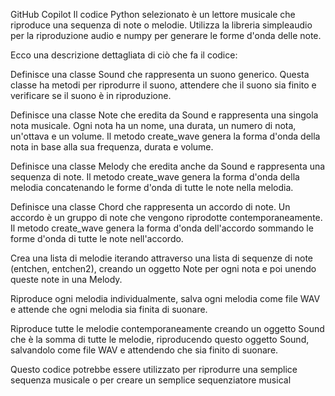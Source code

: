 GitHub Copilot
Il codice Python selezionato è un lettore musicale che riproduce una sequenza di note o melodie. Utilizza la libreria simpleaudio per la riproduzione audio e numpy per generare le forme d'onda delle note.

Ecco una descrizione dettagliata di ciò che fa il codice:

Definisce una classe Sound che rappresenta un suono generico. Questa classe ha metodi per riprodurre il suono, attendere che il suono sia finito e verificare se il suono è in riproduzione.

Definisce una classe Note che eredita da Sound e rappresenta una singola nota musicale. Ogni nota ha un nome, una durata, un numero di nota, un'ottava e un volume. Il metodo create_wave genera la forma d'onda della nota in base alla sua frequenza, durata e volume.

Definisce una classe Melody che eredita anche da Sound e rappresenta una sequenza di note. Il metodo create_wave genera la forma d'onda della melodia concatenando le forme d'onda di tutte le note nella melodia.

Definisce una classe Chord che rappresenta un accordo di note. Un accordo è un gruppo di note che vengono riprodotte contemporaneamente. Il metodo create_wave genera la forma d'onda dell'accordo sommando le forme d'onda di tutte le note nell'accordo.

Crea una lista di melodie iterando attraverso una lista di sequenze di note (entchen, entchen2), creando un oggetto Note per ogni nota e poi unendo queste note in una Melody.

Riproduce ogni melodia individualmente, salva ogni melodia come file WAV e attende che ogni melodia sia finita di suonare.

Riproduce tutte le melodie contemporaneamente creando un oggetto Sound che è la somma di tutte le melodie, riproducendo questo oggetto Sound, salvandolo come file WAV e attendendo che sia finito di suonare.

Questo codice potrebbe essere utilizzato per riprodurre una semplice sequenza musicale o per creare un semplice sequenziatore musical